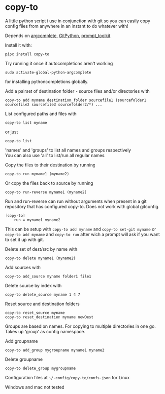 # copy-to

A little python script i use in conjunction with git so you can easily copy config files from anywhere in an instant to do whatever with!

Depends on [argcomplete](https://pypi.org/project/argcomplete/), [GitPython](https://pypi.org/project/GitPython/), [prompt_toolkit](https://pypi.org/project/prompt_toolkit/)

Install it with:

```
pipx install copy-to
```
Try running it once if autocompletions aren't working

``` 
sudo activate-global-python-argcomplete
```
for installing pythoncompletions globally.

Add a pairset of destination folder - source files and/or directories with  
```
copy-to add myname destination_folder sourcefile1 (sourcefolder1 sourcefile2 sourcefile3 sourcefolder2/*) ...
```

List configured paths and files with  
```
copy-to list myname
```  
or just  
```
copy-to list
```
'names' and 'groups' to list all names and groups respectively  
You can also use 'all' to list/run all regular names  


Copy the files to their destination by running  
```
copy-to run myname1 (myname2)
```

Or copy the files back to source by running  
```
copy-to run-reverse myname1 (myname2)
```

Run and run-reverse can run without arguments when present in a git repository that has configured copy-to. Does not work with global gitconfig.  

```
[copy-to]
    run = myname1 myname2
```

This can be setup with `copy-to add myname` and `copy-to set-git myname` or  
`copy-to add myname` and `copy-to run` after wich a prompt will ask if you want to set it up with git.  


Delete set of dest/src by name with  
```
copy-to delete myname1 (myname2)
```

Add sources with  
```
copy-to add_source myname folder1 file1
```

Delete source by index with
```
copy-to delete_source myname 1 4 7
```

Reset source and destination folders
```
copy-to reset_source myname
copy-to reset_destination myname newDest
```

Groups are based on names. For copying to multiple directories in one go.
Takes up 'group' as config namespace.

Add groupname
```
copy-to add_group mygroupname myname1 myname2
```

Delete groupname
```
copy-to delete_group mygroupname
```

Configuration files at `~/.config/copy-to/confs.json` for Linux  

Windows and mac not tested
